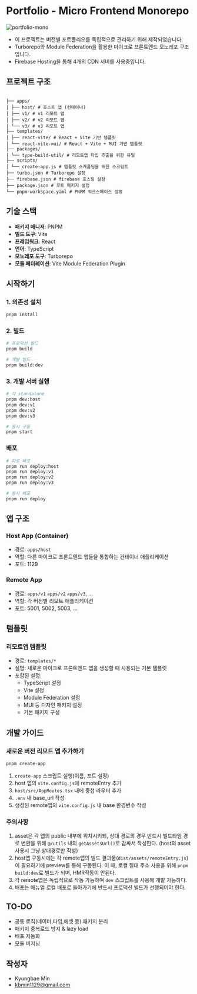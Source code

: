 # Portfolio - Micro Frontend Monorepo
![portfolio-mono](https://github.com/user-attachments/assets/a228aa0a-bdbf-47d1-94fb-60f7b883a435)


- 이 프로젝트는 버전별 포트폴리오를 독립적으로 관리하기 위해 제작되었습니다.
- Turborepo와 Module Federation을 활용한 마이크로 프론트엔드 모노레포 구조입니다.
- Firebase Hosting을 통해 4개의 CDN 서버를 사용중입니다.

## 프로젝트 구조

```

├── apps/
│ ├── host/ # 호스트 앱 (컨테이너)
│ ├── v1/ # v1 리모트 앱
│ ├── v2/ # v2 리모트 앱
│ └── v3/ # v3 리모트 앱
├── templates/
│ ├── react-vite/ # React + Vite 기반 템플릿
│ └── react-vite-mui/ # React + Vite + MUI 기반 템플릿
├── packages/
│ └── type-build-util/ # 리모트앱 타입 추출을 위한 유틸
├── scripts/
│ └── create-app.js # 템플릿 스캐폴딩을 위한 스크립트
├── turbo.json # Turborepo 설정
├── firebase.json # firebase 호스팅 설정
├── package.json # 루트 패키지 설정
└── pnpm-workspace.yaml # PNPM 워크스페이스 설정
```

## 기술 스택

- **패키지 매니저**: PNPM
- **빌드 도구**: Vite
- **프레임워크**: React
- **언어**: TypeScript
- **모노레포 도구**: Turborepo
- **모듈 페더레이션**: Vite Module Federation Plugin

## 시작하기

### 1. 의존성 설치

```bash
pnpm install
```

### 2. 빌드

```bash
# 프로덕션 빌드
pnpm build

# 개발 빌드
pnpm build:dev
```

### 3. 개발 서버 실행

```bash
# 각 standalone
pnpm dev:host
pnpm dev:v1
pnpm dev:v2
pnpm dev:v3

# 동시 구동
pnpm start
```

### 배포

```bash
# 따로 배포
pnpm run deploy:host
pnpm run deploy:v1
pnpm run deploy:v2
pnpm run deploy:v3

# 동시 배포
pnpm run deploy
```

## 앱 구조

### Host App (Container)

- 경로: `apps/host`
- 역할: 다른 마이크로 프론트엔드 앱들을 통합하는 컨테이너 애플리케이션
- 포트: 1129

### Remote App

- 경로: `apps/v1` `apps/v2` `apps/v3`, ...
- 역할: 각 버전별 리모트 애플리케이션
- 포트: 5001, 5002, 5003, ...

## 템플릿

### 리모트앱 템플릿

- 경로: `templates/*`
- 설명: 새로운 마이크로 프론트엔드 앱을 생성할 때 사용되는 기본 템플릿
- 포함된 설정:
  - TypeScript 설정
  - Vite 설정
  - Module Federation 설정
  - MUI 등 디자인 패키지 설정
  - 기본 패키지 구성

## 개발 가이드

### 새로운 버전 리모트 앱 추가하기

```bash
pnpm create-app
```

1. `create-app` 스크립트 실행(이름, 포트 설정)
2. host 앱의 `vite.config.js`에 remoteEntry 추가
3. `host/src/AppRoutes.tsx` 내에 중첩 라우터 추가
4. `.env` 내 base_url 작성
5. 생성된 remote앱의 `vite.config.js` 내 base 환경변수 작성

### 주의사항

1. asset은 각 앱의 public 내부에 위치시키되, 상대 경로의 경우 반드시 빌드타임 경로 변환을 위해 `@/utils` 내의 `getAssetsUrl()`로 감싸서 작성한다. (host의 asset 사용시 그냥 상대경로만 작성)
2. host앱 구동시에는 각 remote앱의 빌드 결과물(`dist/assets/remoteEntry.js`)이 필요하기에 preview를 통해 구동된다. 이 때, 로컬 절대 주소 사용을 위해 `pnpm build:dev`로 빌드가 되며, HMR작동이 안된다.
3. 각 remote앱은 독립적으로 작동 가능하며 `dev` 스크립트를 사용해 개발 가능하다.
4. 배포는 매뉴얼 로컬 배포로 돌아가기에 반드시 프로덕션 빌드가 선행되어야 한다.

## TO-DO

- 공통 로직(데이터,타입,에셋 등) 패키지 분리
- 패키지 중복로드 방지 & lazy load
- 배포 자동화
- 모듈 버저닝

## 작성자

- Kyungbae Min
- kbmin1129@gmail.com
